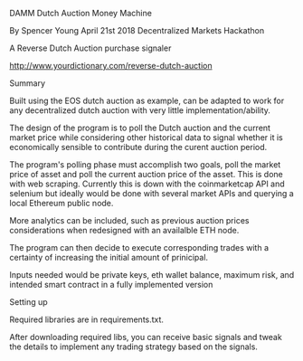 DAMM
Dutch Auction Money Machine

By Spencer Young
April 21st 2018
Decentralized Markets Hackathon

A Reverse Dutch Auction purchase signaler

http://www.yourdictionary.com/reverse-dutch-auction


Summary

Built using the EOS dutch auction as example, can be adapted to work for any decentralized dutch auction with very little implementation/ability.

The design of the program is to poll the Dutch auction and the current market price while considering other historical data to signal whether it is economically sensible to contribute during the curent auction period.

The program's polling phase must accomplish two goals, poll the market price of asset and poll the current auction price of the asset. This is done with web scraping. Currently this is down with the coinmarketcap API and selenium but ideally would be done with several market APIs and querying a local Ethereum public node.

More analytics can be included, such as previous auction prices considerations when redesigned with an availalble ETH node.

The program can then decide to execute corresponding trades with a certainty of increasing the initial amount of prinicipal.

Inputs needed would be private keys, eth wallet balance, maximum risk, and intended smart contract in a fully implemented version





Setting up

Required libraries are in requirements.txt.

After downloading required libs, you can receive basic signals and tweak the details to implement any trading strategy based on the signals.
